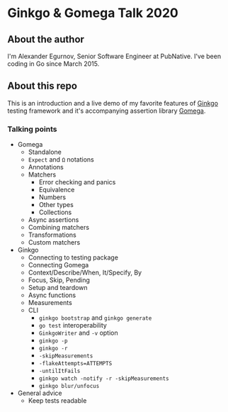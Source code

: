 # Ginkgo & Gomega Talk 2020

## About the author
I'm Alexander Egurnov, Senior Software Engineer at PubNative.
I've been coding in Go since March 2015.

## About this repo
This is an introduction and a live demo of my favorite features of [Ginkgo](https://onsi.github.io/ginkgo/)
testing framework and it's accompanying assertion library [Gomega](http://onsi.github.io/gomega/).

### Talking points

* Gomega
    * Standalone
    * `Expect` and `Ω` notations
    * Annotations
    * Matchers
        * Error checking and panics
        * Equivalence
        * Numbers
        * Other types
        * Collections
    * Async assertions
    * Combining matchers
    * Transformations
    * Custom matchers
* Ginkgo
    * Connecting to testing package
    * Connecting Gomega
    * Context/Describe/When, It/Specify, By
    * Focus, Skip, Pending
    * Setup and teardown
    * Async functions
    * Measurements
    * CLI
        * `ginkgo bootstrap` and `ginkgo generate`
        * `go test` interoperability
        * `GinkgoWriter` and `-v` option
        * `ginkgo -p`
        * `ginkgo -r`
        * `-skipMeasurements`
        * `-flakeAttempts=ATTEMPTS`
        * `-untilItFails`
        * `ginkgo watch -notify -r -skipMeasurements`
        * `ginkgo blur/unfocus`
* General advice
    * Keep tests readable
